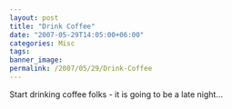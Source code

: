 ```yaml
---
layout: post
title: "Drink Coffee"
date: "2007-05-29T14:05:00+06:00"
categories: Misc 
tags: 
banner_image: 
permalink: /2007/05/29/Drink-Coffee
---
```


Start drinking coffee folks - it is going to be a late night...